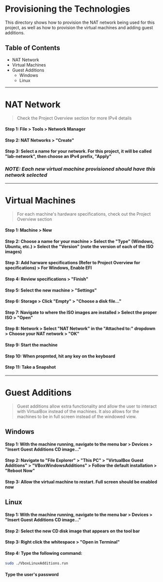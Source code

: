# Provisioning the Technologies

This directory shows how to provision the NAT network being used for this project, as well as how to provision the virtual machines and adding guest additions.

## Table of Contents

* NAT Network
* Virtual Machines
* Guest Additions
  - Windows
  - Linux

***

# NAT Network
> Check the Project Overview section for more IPv4 details

#### Step 1: File > Tools > Network Manager

[PLACE PHOTO PATH HERE]: #

#### Step 2: NAT Networks > "Create"

[PLACE PHOTO PATH HERE]: #

#### Step 3: Select a name for your network. For this project, it will be called "lab-network", then choose an IPv4 prefix, "Apply"

[PLACE PHOTO PATH HERE]: #

### ***NOTE: Each new virtual machine provisioned should have this network selected***

***

# Virtual Machines
> For each machine's hardware specifications, check out the Project Overview section

#### Step 1: Machine > New

[PLACE PHOTO PATH HERE]: #

#### Step 2: Choose a name for your machine > Select the "Type" (Windows, Ubuntu, etc.) > Select the "Version" (note the version of each of the ISO images)

[PLACE PHOTO PATH HERE]: #

#### Step 3: Add harware specifications (Refer to Project Overview for specifications) > For Windows, Enable EFI

[PLACE PHOTO PATH HERE]: #

#### Step 4: Review specifications > "Finish"

[PLACE PHOTO PATH HERE]: #

#### Step 5: Select the new machine > "Settings"

[PLACE PHOTO PATH HERE]: #

#### Step 6: Storage > Click "Empty" > "Choose a disk file..."

[PLACE PHOTO PATH HERE]: #

#### Step 7: Navigate to where the ISO images are installed > Select the proper ISO > "Open"

[PLACE PHOTO PATH HERE]: #

#### Step 8: Network > Select "NAT Network" in the "Attached to:" dropdown > Choose your NAT network > "OK"

[PLACE PHOTO PATH HERE]: #

#### Step 9: Start the machine

[PLACE PHOTO PATH HERE]: #

#### Step 10: When propmted, hit any key on the keyboard

[PLACE PHOTO PATH HERE]: #

#### Step 11: Take a Snapshot

[PLACE PHOTO PATH HERE]: #

***

# Guest Additions
> Guest additions allow extra functionality and allow the user to interact with VirtualBox instead of the machines. It also allows for the machines to be in full screen instead of the windowed view.

## Windows
#### Step 1: With the machine running, navigate to the menu bar > Devices > "Insert Guest Additions CD image..."

[PLACE PHOTO PATH HERE]: #

#### Step 2: Navigate to "File Explorer" > "This PC" > "VirtualBox Guest Additions" > "VBoxWindowsAdditions" > Follow the default installation > "Reboot Now"

[PLACE PHOTO PATH HERE]: #
[PLACE PHOTO PATH HERE]: #
[PLACE PHOTO PATH HERE]: #

#### Step 3: Allow the virtual machine to restart. Full screen should be enabled now

## Linux
#### Step 1: With the machine running, navigate to the menu bar > Devices > "Insert Guest Additions CD image..."

[PLACE PHOTO PATH HERE]: #

#### Step 2: Select the new CD disk image that appears on the tool bar

[PLACE PHOTO PATH HERE]: #

#### Step 3: Right click the whitespace > "Open in Terminal"

[PLACE PHOTO PATH HERE]: #

#### Step 4: Type the following command:
```bash
sudo ./VboxLinuxAdditions.run
```
#### Type the user's password

[PLACE PHOTO PATH HERE]: #


